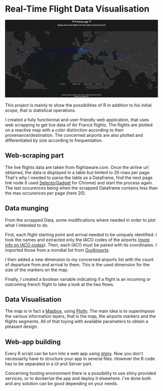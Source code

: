 # Real-Time Flight Data Visualisation

![alt text](https://github.com/remicnrd/R_france_app/blob/master/preview.png)

This project is mainly to show the possibilities of R in addition to his initial scope, that is statistical operations.

I created a fully functionnal and user-friendly web application, that uses web scrapping to get live data of Air France flights.
The flights are plotted on a reactive map with a color distinction according to their provenance/destination. The concerned airports are also plotted and differentiated by size according to frequentation.

## Web-scraping part
The live flights data are taken from flightaware.com. Once the airline url obtained, the data is displayed in a table but limited to 20 rows per page.
That's why I needed to parse the table as a Dataframe, find the next page link node (I used <a href="http://selectorgadget.com/">SelectorGadget</a> for Chrome) and start the process again.
The last occurences being when the scrapped Dataframe contains less than the max occurences per page (here 20).

## Data munging
From the scrapped Data, some modifications where needed in order to plot what I intended to do.

First, each flight starting point and arrival needed to be uniquely identified. I took the names and extracted only the IACO codes of the airports (<a href="https://en.wikipedia.org/wiki/International_Civil_Aviation_Organization_airport_code">more info on IACO codes</a>).
Then, each IACO must be paired with its coordinates. I imported those from a mondial list from <a href = "http://ourairports.com/data/">OurAirports</a>.

I then added a new dimension to my concerned airports list with the count of departure from and arrival to them. This is the used dimension for the size of the markers on the map.

Finally, I created a boolean variable indicating if a flight is an incoming or outcoming french flight to take a look at the two flows.


## Data Visualisation
The map is in fact a <a href="https://www.mapbox.com/">Mapbox</a>, using <a href="https://plot.ly/">Plotly</a>.
The main idea is to superimpose the various information layers, that is the map, the airports markers and the flights segments.
All of that toying with available parameters to obtain a pleasant design.

## Web-app building
Every R script can be turn into a web app using <a href="https://shiny.rstudio.com/">shiny</a>. 
Now you don't necessarily have to structure your app in several files. However the R code has to be separated in a UI and Server part.

Concerning hosting environment there is a possibility to use shiny provided services, or to dockerize the app and deploy it elsewhere.
I've done both and any solution can be good depending on your needs.
